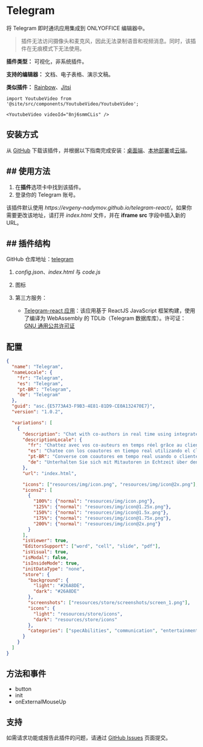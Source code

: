 # Telegram

将 Telegram 即时通讯应用集成到 ONLYOFFICE 编辑器中。

> 插件无法访问摄像头和麦克风，因此无法录制语音和视频消息。同时，该插件在无痕模式下无法使用。

**插件类型：** 可视化，非系统插件。

**支持的编辑器：** 文档、电子表格、演示文稿。

**类似插件：** [Rainbow](https://github.com/ONLYOFFICE/onlyoffice.github.io/tree/master/sdkjs-plugins/content/rainbow)、[Jitsi](https://github.com/ONLYOFFICE/onlyoffice.github.io/tree/master/sdkjs-plugins/content/jitsi)

```mdx-code-block
import YoutubeVideo from '@site/src/components/YoutubeVideo/YoutubeVideo';

<YoutubeVideo videoId="8nj6smmCLis" />
```

## 安装方式

从 [GitHub](https://github.com/ONLYOFFICE/onlyoffice-telegram) 下载该插件，并根据以下指南完成安装：[桌面端](../../tutorials/installing/onlyoffice-desktop-editors.md)、[本地部署](../../tutorials/installing/onlyoffice-docs-on-premises.md)或[云端](../../tutorials/installing/onlyoffice-cloud.md)。

## ## 使用方法

1. 在**插件**选项卡中找到该插件。
2. 登录你的 Telegram 账号。

该插件默认使用 *https\://evgeny-nadymov.github.io/telegram-react/*。如果你需要更改该地址，请打开 *index.html* 文件，并在 **iframe src** 字段中插入新的 URL。

## ## 插件结构

GitHub 仓库地址：[telegram](https://github.com/ONLYOFFICE/onlyoffice.github.io/tree/master/sdkjs-plugins/content/telegram)

1. *config.json*、*index.html* 与 *code.js*

2. 图标

3. 第三方服务：

   - [Telegram-react 应用](https://github.com/evgeny-nadymov/telegram-react)：该应用基于 ReactJS JavaScript 框架构建，使用了编译为 WebAssembly 的 TDLib（Telegram 数据库库）。许可证：[GNU 通用公共许可证](https://github.com/ONLYOFFICE/onlyoffice.github.io/blob/master/sdkjs-plugins/content/telegram/licenses/telegram-react.license)

## 配置

``` json
{
  "name": "Telegram",
  "nameLocale": {
    "fr": "Telegram",
    "es": "Telegram",
    "pt-BR": "Telegram",
    "de": "Telegram"
  },
  "guid": "asc.{E5773A43-F9B3-4E81-81D9-CE0A132470E7}",
  "version": "1.0.2",

  "variations": [
    {
      "description": "Chat with co-authors in real time using integrated Telegram client.",
      "descriptionLocale": {
        "fr": "Chattez avec vos co-auteurs en temps réel grâce au client Telegram intégré.",
        "es": "Chatee con los coautores en tiempo real utilizando el cliente integrado de Telegram.",
        "pt-BR": "Converse com coautores em tempo real usando o cliente Telegram integrado.",
        "de": "Unterhalten Sie sich mit Mitautoren in Echtzeit über den integrierten Telegram-Client."
      },
      "url": "index.html",

      "icons": ["resources/img/icon.png", "resources/img/icon@2x.png"],
      "icons2": [
        {
          "100%": {"normal": "resources/img/icon.png"},
          "125%": {"normal": "resources/img/icon@1.25x.png"},
          "150%": {"normal": "resources/img/icon@1.5x.png"},
          "175%": {"normal": "resources/img/icon@1.75x.png"},
          "200%": {"normal": "resources/img/icon@2x.png"}
        }
      ],
      "isViewer": true,
      "EditorsSupport": ["word", "cell", "slide", "pdf"],
      "isVisual": true,
      "isModal": false,
      "isInsideMode": true,
      "initDataType": "none",
      "store": {
        "background": {
          "light": "#26A8DE",
          "dark": "#26A8DE"
        },
        "screenshots": ["resources/store/screenshots/screen_1.png"],
        "icons": {
          "light": "resources/store/icons",
          "dark": "resources/store/icons"
        },
        "categories": ["specAbilities", "communication", "entertainment"]
      }
    }
  ]
}
```

## 方法和事件

- button
- init
- onExternalMouseUp

## 支持

如需请求功能或报告此插件的问题，请通过 [GitHub Issues](https://github.com/ONLYOFFICE/onlyoffice.github.io/issues) 页面提交。
